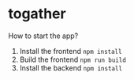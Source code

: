 # togather

How to start the app?

1. Install the frontend `npm install`
2. Build the frontend `npm run build`
3. Install the backend `npm install`
